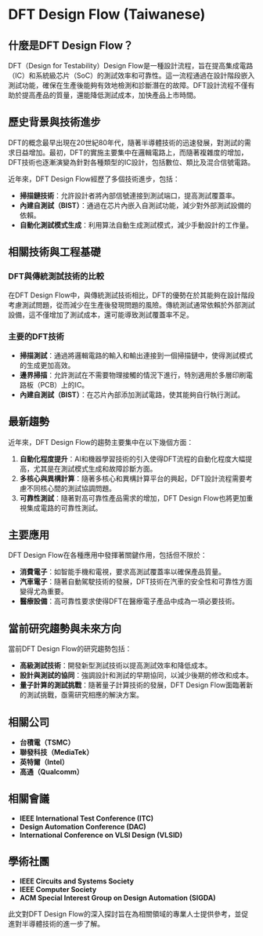 # DFT Design Flow (Taiwanese)

## 什麼是DFT Design Flow？

DFT（Design for Testability）Design Flow是一種設計流程，旨在提高集成電路（IC）和系統級芯片（SoC）的測試效率和可靠性。這一流程通過在設計階段嵌入測試功能，確保在生產後能夠有效地檢測和診斷潛在的故障。DFT設計流程不僅有助於提高產品的質量，還能降低測試成本，加快產品上市時間。

## 歷史背景與技術進步

DFT的概念最早出現在20世紀80年代，隨著半導體技術的迅速發展，對測試的需求日益增加。最初，DFT的實施主要集中在邏輯電路上，而隨著複雜度的增加，DFT技術也逐漸演變為針對各種類型的IC設計，包括數位、類比及混合信號電路。

近年來，DFT Design Flow經歷了多個技術進步，包括：

- **掃描鏈技術**：允許設計者將內部信號連接到測試端口，提高測試覆蓋率。
- **內建自測試（BIST）**：通過在芯片內嵌入自測試功能，減少對外部測試設備的依賴。
- **自動化測試模式生成**：利用算法自動生成測試模式，減少手動設計的工作量。

## 相關技術與工程基礎

### DFT與傳統測試技術的比較

在DFT Design Flow中，與傳統測試技術相比，DFT的優勢在於其能夠在設計階段考慮測試問題，從而減少在生產後發現問題的風險。傳統測試通常依賴於外部測試設備，這不僅增加了測試成本，還可能導致測試覆蓋率不足。

### 主要的DFT技術

- **掃描測試**：通過將邏輯電路的輸入和輸出連接到一個掃描鏈中，使得測試模式的生成更加高效。
- **邊界掃描**：允許測試在不需要物理接觸的情況下進行，特別適用於多層印刷電路板（PCB）上的IC。
- **內建自測試（BIST）**：在芯片內部添加測試電路，使其能夠自行執行測試。

## 最新趨勢

近年來，DFT Design Flow的趨勢主要集中在以下幾個方面：

1. **自動化程度提升**：AI和機器學習技術的引入使得DFT流程的自動化程度大幅提高，尤其是在測試模式生成和故障診斷方面。
2. **多核心與異構計算**：隨著多核心和異構計算平台的興起，DFT設計流程需要考慮不同核心間的測試協調問題。
3. **可靠性測試**：隨著對高可靠性產品需求的增加，DFT Design Flow也將更加重視集成電路的可靠性測試。

## 主要應用

DFT Design Flow在各種應用中發揮著關鍵作用，包括但不限於：

- **消費電子**：如智能手機和電視，要求高測試覆蓋率以確保產品質量。
- **汽車電子**：隨著自動駕駛技術的發展，DFT技術在汽車的安全性和可靠性方面變得尤為重要。
- **醫療設備**：高可靠性要求使得DFT在醫療電子產品中成為一項必要技術。

## 當前研究趨勢與未來方向

當前DFT Design Flow的研究趨勢包括：

- **高級測試技術**：開發新型測試技術以提高測試效率和降低成本。
- **設計與測試的協同**：強調設計和測試的早期協同，以減少後期的修改和成本。
- **量子計算的測試挑戰**：隨著量子計算技術的發展，DFT Design Flow面臨著新的測試挑戰，亟需研究相應的解決方案。

## 相關公司

- **台積電（TSMC）**
- **聯發科技（MediaTek）**
- **英特爾（Intel）**
- **高通（Qualcomm）**

## 相關會議

- **IEEE International Test Conference (ITC)**
- **Design Automation Conference (DAC)**
- **International Conference on VLSI Design (VLSID)**

## 學術社團

- **IEEE Circuits and Systems Society**
- **IEEE Computer Society**
- **ACM Special Interest Group on Design Automation (SIGDA)**

此文對DFT Design Flow的深入探討旨在為相關領域的專業人士提供參考，並促進對半導體技術的進一步了解。